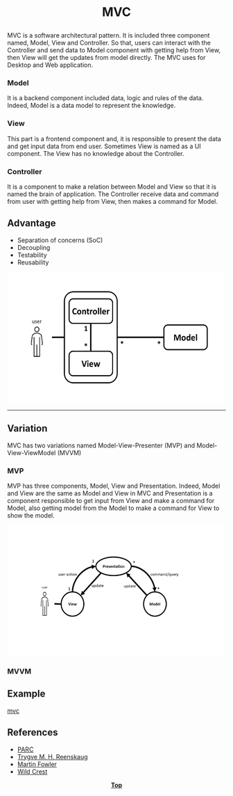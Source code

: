 # <p align="center">MVC</p>

MVC is a software architectural pattern. It is included three component named, Model, View and Controller. So that, 
users can interact with the Controller and send data to Model component with getting help from View, then View will get 
the updates from model directly. The MVC uses for Desktop and Web application.

### Model
It is a backend component included data, logic and rules of the data. Indeed, Model is a data model to represent the
knowledge.

### View
This part is a frontend component and, it is responsible to present the data and get input data from end user. Sometimes
View is named as a UI component. The View has no knowledge about the Controller.

### Controller
It is a component to make a relation between Model and View so that it is named the brain of application. The Controller
receive data and command from user with getting help from View, then makes a command for Model.


## Advantage
* Separation of concerns (SoC)
* Decoupling
* Testability
* Reusability

<p align="center">
<img src="image/mvc.png" width="500" height="300" />
</p>

<hr/>

## Variation
MVC has two variations named Model-View-Presenter (MVP) and Model-View-ViewModel (MVVM)

### MVP
MVP has three components, Model, View and Presentation. Indeed, Model and View are the same as Model and View in MVC and 
Presentation is  a component responsible to get input from View and make a command for Model, also getting model from 
the Model to make a command for View to show the model.

<p align="center">
<img src="image/mvp.png" width="500" height="300" />
</p>

### MVVM



## Example
[mvc](./mvc-example)


## References
* [PARC](http://wayback.archive-it.org/10370/20180425071111/http://folk.uio.no/trygver/themes/mvc/mvc-index.html)
* [Trygve M. H. Reenskaug](https://folk.universitetetioslo.no/trygver)
* [Martin Fowler](https://martinfowler.com/eaaDev/uiArchs.html)
* [Wild Crest](http://www.wildcrest.com/Potel/Portfolio/mvp.pdf)

**<p align="center"> [Top](#MVC) </p>**


